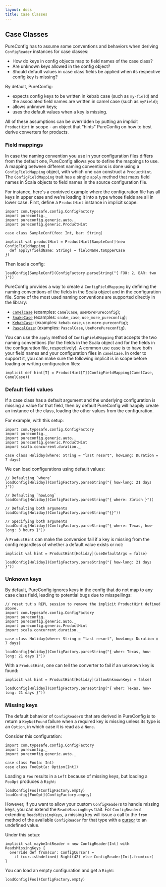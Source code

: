```yaml
---
layout: docs
title: Case Classes
---
```


## Case Classes

PureConfig has to assume some conventions and behaviors when deriving
`ConfigReader` instances for case classes:

- How do keys in config objects map to field names of the case class?
- Are unknown keys allowed in the config object?
- Should default values in case class fields be applied when its respective
  config key is missing?

By default, PureConfig:

- expects config keys to be written in kebab case (such as `my-field`) and the
associated field names are written in camel case (such as `myField`);
- allows unknown keys;
- uses the default values when a key is missing.

All of these assumptions can be overridden by putting an implicit
`ProductHint` in scope - an object that "hints" PureConfig on how to best derive
converters for products.

### Field mappings

In case the naming convention you use in your configuration files differs from
the default one, PureConfig allows you to define the mappings to use. A mapping
between different naming conventions is done using a `ConfigFieldMapping`
object, with which one can construct a `ProductHint`. The `ConfigFieldMapping`
trait has a single `apply` method that maps field names in Scala objects to
field names in the source configuration file.

For instance, here's a contrived
example where the configuration file has all keys in upper case and we're
loading it into a type whose fields are all in lower case. First, define a `ProductHint`
instance in implicit scope:

```tut:silent
import com.typesafe.config.ConfigFactory
import pureconfig._
import pureconfig.generic.auto._
import pureconfig.generic.ProductHint

case class SampleConf(foo: Int, bar: String)

implicit val productHint = ProductHint[SampleConf](new ConfigFieldMapping {
  def apply(fieldName: String) = fieldName.toUpperCase
})
```

Then load a config:
```tut:book
loadConfig[SampleConf](ConfigFactory.parseString("{ FOO: 2, BAR: two }"))
```

PureConfig provides a way to create a `ConfigFieldMapping` by defining the
naming conventions of the fields in the Scala object and in the configuration
file. Some of the most used naming conventions are supported directly in the
library:

* [`CamelCase`](https://en.wikipedia.org/wiki/Camel_case) (examples: `camelCase`, `useMorePureconfig`);
* [`SnakeCase`](https://en.wikipedia.org/wiki/Snake_case) (examples: `snake_case`, `use_more_pureconfig`);
* [`KebabCase`](http://wiki.c2.com/?KebabCase): (examples: `kebab-case`, `use-more-pureconfig`);
* [`PascalCase`](https://en.wikipedia.org/wiki/PascalCase): (examples: `PascalCase`, `UseMorePureconfig`).

You can use the `apply` method of `ConfigFieldMapping` that accepts the two
naming conventions (for the fields in the Scala object and for the fields in the
configuration file, respectively). A common use case is to have both your field
names and your configuration files in `camelCase`. In order to support it, you
can make sure the following implicit is in scope before loading or writing
configuration files:

```tut:silent
implicit def hint[T] = ProductHint[T](ConfigFieldMapping(CamelCase, CamelCase))
```

### Default field values

If a case class has a default argument and the underlying configuration is
missing a value for that field, then by default PureConfig will happily
create an instance of the class, loading the other values from the
configuration.

For example, with this setup:

```tut:reset:silent
import com.typesafe.config.ConfigFactory
import pureconfig._
import pureconfig.generic.auto._
import pureconfig.generic.ProductHint
import scala.concurrent.duration._

case class Holiday(where: String = "last resort", howLong: Duration = 7 days)
```

We can load configurations using default values:

```tut:book
// Defaulting `where`
loadConfig[Holiday](ConfigFactory.parseString("{ how-long: 21 days }"))

// Defaulting `howLong`
loadConfig[Holiday](ConfigFactory.parseString("{ where: Zürich }"))

// Defaulting both arguments
loadConfig[Holiday](ConfigFactory.parseString("{}"))

// Specifying both arguments
loadConfig[Holiday](ConfigFactory.parseString("{ where: Texas, how-long: 3 hours }"))
```

A `ProductHint` can make the conversion fail if a key is missing from the
config regardless of whether a default value exists or not:

```tut:silent
implicit val hint = ProductHint[Holiday](useDefaultArgs = false)
```

```tut:book
loadConfig[Holiday](ConfigFactory.parseString("{ how-long: 21 days }"))
```

### Unknown keys

By default, PureConfig ignores keys in the config that do not map to any
case class field, leading to potential bugs due to misspellings:

```tut:reset:invisible
// reset tut's REPL session to remove the implicit ProductHint defined above.
import com.typesafe.config.ConfigFactory
import pureconfig._
import pureconfig.generic.auto._
import pureconfig.generic.ProductHint
import scala.concurrent.duration._

case class Holiday(where: String = "last resort", howLong: Duration = 7 days)
```

```tut:book
loadConfig[Holiday](ConfigFactory.parseString("{ wher: Texas, how-long: 21 days }"))
```

With a `ProductHint`, one can tell the converter to fail if an unknown key is
found:

```tut:book
implicit val hint = ProductHint[Holiday](allowUnknownKeys = false)

loadConfig[Holiday](ConfigFactory.parseString("{ wher: Texas, how-long: 21 days }"))
```

### Missing keys

The default behavior of `ConfigReader`s that are derived in PureConfig is to return a `KeyNotFound` failure when a
required key is missing unless its type is an `Option`, in which case it is read as a `None`.

Consider this configuration:

```tut:reset:silent
import com.typesafe.config.ConfigFactory
import pureconfig._
import pureconfig.generic.auto._

case class Foo(a: Int)
case class FooOpt(a: Option[Int])
```

Loading a `Foo` results in a `Left` because of missing keys, but loading a `FooOpt` produces a `Right`:

```tut:book
loadConfig[Foo](ConfigFactory.empty)
loadConfig[FooOpt](ConfigFactory.empty)
```

However, if you want to allow your custom `ConfigReader`s to handle missing keys, you can extend the `ReadsMissingKeys`
trait. For `ConfigReader`s extending `ReadsMissingKeys`, a missing key will issue a call to the `from` method of the
available `ConfigReader` for that type with a [cursor](config-cursors.html) to an undefined value.

Under this setup:

```tut:silent
implicit val maybeIntReader = new ConfigReader[Int] with ReadsMissingKeys {
  override def from(cur: ConfigCursor) =
    if (cur.isUndefined) Right(42) else ConfigReader[Int].from(cur)
}
```

You can load an empty configuration and get a `Right`:

```tut:book
loadConfig[Foo](ConfigFactory.empty)
```

